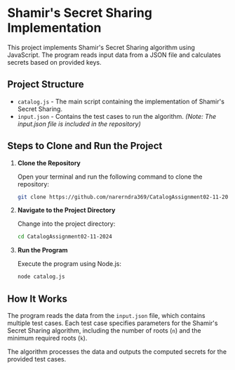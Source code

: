 
# Shamir's Secret Sharing Implementation

This project implements Shamir's Secret Sharing algorithm using JavaScript. The program reads input data from a JSON file and calculates secrets based on provided keys.

## Project Structure

- `catalog.js` - The main script containing the implementation of Shamir's Secret Sharing.
- `input.json` - Contains the test cases to run the algorithm. *(Note: The input.json file is included in the repository)*

## Steps to Clone and Run the Project

1. **Clone the Repository**

   Open your terminal and run the following command to clone the repository:

   ```bash
   git clone https://github.com/narerndra369/CatalogAssignment02-11-2024.git
   ```

2. **Navigate to the Project Directory**

   Change into the project directory:

   ```bash
   cd CatalogAssignment02-11-2024
   ```

3. **Run the Program**

   Execute the program using Node.js:

   ```bash
   node catalog.js
   ```

## How It Works

The program reads the data from the `input.json` file, which contains multiple test cases. Each test case specifies parameters for the Shamir's Secret Sharing algorithm, including the number of roots (`n`) and the minimum required roots (`k`).

The algorithm processes the data and outputs the computed secrets for the provided test cases.
